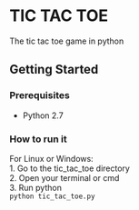 # TIC TAC TOE
The tic tac toe game in python


## Getting Started


### Prerequisites

  * Python 2.7 

### How to run it
For Linux or Windows:<br />
    1. Go to the tic_tac_toe directory<br />
    2. Open your terminal or cmd<br />
    3. Run python<br />
      ```
      python tic_tac_toe.py
      ```
      <br />




